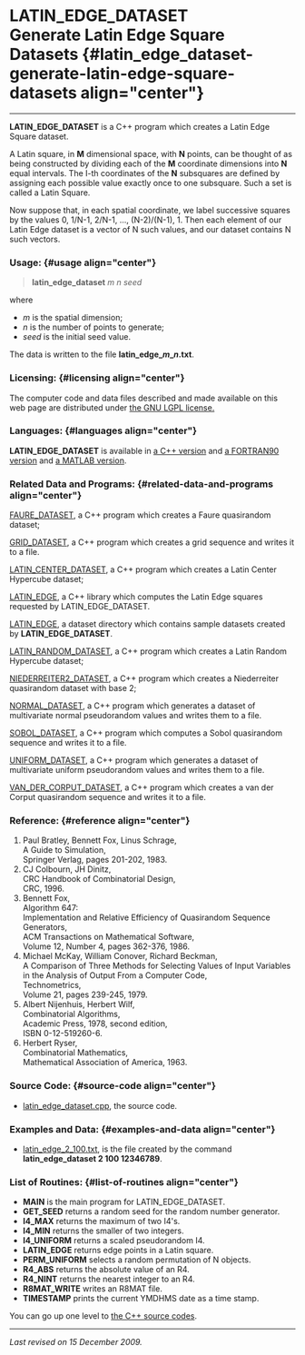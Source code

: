 LATIN\_EDGE\_DATASET\
Generate Latin Edge Square Datasets {#latin_edge_dataset-generate-latin-edge-square-datasets align="center"}
===================================

------------------------------------------------------------------------

**LATIN\_EDGE\_DATASET** is a C++ program which creates a Latin Edge
Square dataset.

A Latin square, in **M** dimensional space, with **N** points, can be
thought of as being constructed by dividing each of the **M** coordinate
dimensions into **N** equal intervals. The I-th coordinates of the **N**
subsquares are defined by assigning each possible value exactly once to
one subsquare. Such a set is called a Latin Square.

Now suppose that, in each spatial coordinate, we label successive
squares by the values 0, 1/N-1, 2/N-1, ..., (N-2)/(N-1), 1. Then each
element of our Latin Edge dataset is a vector of N such values, and our
dataset contains N such vectors.

### Usage: {#usage align="center"}

> **latin\_edge\_dataset** *m* *n* *seed*

where

-   *m* is the spatial dimension;
-   *n* is the number of points to generate;
-   *seed* is the initial seed value.

The data is written to the file **latin\_edge\_*m*\_*n*.txt**.

### Licensing: {#licensing align="center"}

The computer code and data files described and made available on this
web page are distributed under [the GNU LGPL
license.](../../txt/gnu_lgpl.txt)

### Languages: {#languages align="center"}

**LATIN\_EDGE\_DATASET** is available in [a C++
version](../../master/latin_edge_dataset/latin_edge_dataset.md) and
[a FORTRAN90
version](../../f_src/latin_edge_dataset/latin_edge_dataset.md) and [a
MATLAB version](../../m_src/latin_edge_dataset/latin_edge_dataset.md).

### Related Data and Programs: {#related-data-and-programs align="center"}

[FAURE\_DATASET](../../master/faure_dataset/faure_dataset.md), a C++
program which creates a Faure quasirandom dataset;

[GRID\_DATASET](../../master/grid_dataset/grid_dataset.md), a C++
program which creates a grid sequence and writes it to a file.

[LATIN\_CENTER\_DATASET](../../master/latin_center_dataset/latin_center_dataset.md),
a C++ program which creates a Latin Center Hypercube dataset;

[LATIN\_EDGE](../../master/latin_edge/latin_edge.md), a C++ library
which computes the Latin Edge squares requested by LATIN\_EDGE\_DATASET.

[LATIN\_EDGE](../../datasets/latin_edge/latin_edge.md), a dataset
directory which contains sample datasets created by
**LATIN\_EDGE\_DATASET**.

[LATIN\_RANDOM\_DATASET](../../master/latin_random_dataset/latin_random_dataset.md),
a C++ program which creates a Latin Random Hypercube dataset;

[NIEDERREITER2\_DATASET](../../master/niederreiter2_dataset/niederreiter2_dataset.md),
a C++ program which creates a Niederreiter quasirandom dataset with base
2;

[NORMAL\_DATASET](../../master/normal_dataset/normal_dataset.md), a
C++ program which generates a dataset of multivariate normal
pseudorandom values and writes them to a file.

[SOBOL\_DATASET](../../master/sobol_dataset/sobol_dataset.md), a C++
program which computes a Sobol quasirandom sequence and writes it to a
file.

[UNIFORM\_DATASET](../../master/uniform_dataset/uniform_dataset.md),
a C++ program which generates a dataset of multivariate uniform
pseudorandom values and writes them to a file.

[VAN\_DER\_CORPUT\_DATASET](../../master/van_der_corput_dataset/van_der_corput_dataset.md),
a C++ program which creates a van der Corput quasirandom sequence and
writes it to a file.

### Reference: {#reference align="center"}

1.  Paul Bratley, Bennett Fox, Linus Schrage,\
    A Guide to Simulation,\
    Springer Verlag, pages 201-202, 1983.
2.  CJ Colbourn, JH Dinitz,\
    CRC Handbook of Combinatorial Design,\
    CRC, 1996.
3.  Bennett Fox,\
    Algorithm 647:\
    Implementation and Relative Efficiency of Quasirandom Sequence
    Generators,\
    ACM Transactions on Mathematical Software,\
    Volume 12, Number 4, pages 362-376, 1986.
4.  Michael McKay, William Conover, Richard Beckman,\
    A Comparison of Three Methods for Selecting Values of Input
    Variables in the Analysis of Output From a Computer Code,\
    Technometrics,\
    Volume 21, pages 239-245, 1979.
5.  Albert Nijenhuis, Herbert Wilf,\
    Combinatorial Algorithms,\
    Academic Press, 1978, second edition,\
    ISBN 0-12-519260-6.
6.  Herbert Ryser,\
    Combinatorial Mathematics,\
    Mathematical Association of America, 1963.

### Source Code: {#source-code align="center"}

-   [latin\_edge\_dataset.cpp](latin_edge_dataset.cpp), the source code.

### Examples and Data: {#examples-and-data align="center"}

-   [latin\_edge\_2\_100.txt](latin_edge_2_100.txt), is the file created
    by the command **latin\_edge\_dataset 2 100 12346789**.

### List of Routines: {#list-of-routines align="center"}

-   **MAIN** is the main program for LATIN\_EDGE\_DATASET.
-   **GET\_SEED** returns a random seed for the random number generator.
-   **I4\_MAX** returns the maximum of two I4's.
-   **I4\_MIN** returns the smaller of two integers.
-   **I4\_UNIFORM** returns a scaled pseudorandom I4.
-   **LATIN\_EDGE** returns edge points in a Latin square.
-   **PERM\_UNIFORM** selects a random permutation of N objects.
-   **R4\_ABS** returns the absolute value of an R4.
-   **R4\_NINT** returns the nearest integer to an R4.
-   **R8MAT\_WRITE** writes an R8MAT file.
-   **TIMESTAMP** prints the current YMDHMS date as a time stamp.

You can go up one level to [the C++ source codes](../cpp_src.md).

------------------------------------------------------------------------

*Last revised on 15 December 2009.*
